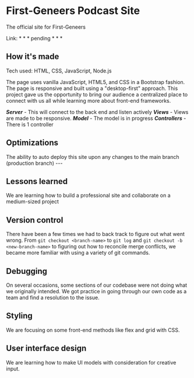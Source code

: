 # First-Geneers Podcast Site

The official site for First-Geneers
<!-- TODO: Add logo to readMe -->
Link: * * * pending * * *

## How it's made

Tech used: HTML, CSS, JavaScript, Node.js

The page uses vanilla JavaScript, HTML5, and CSS in a Bootstrap fashion. The page is responsive and built using a "desktop-first" approach. This project gave us the opportunity to bring our audience a centralized place to connect with us all while learning more about front-end frameworks.

_**Server**_ - This will connect to the back end and listen actively
_**Views**_ - Views are made to be responsive.
_**Model**_ - The model is in progress
_**Controllers**_ - There is 1 controller

## Optimizations 
The ability to auto deploy this site upon any changes to the main branch (production branch) ---

## Lessons learned

We are learning how to build a professional site and collaborate on a medium-sized project

## Version control 

There have been a few times we had to back track to figure out what went wrong. From `git checkout <branch-name>` to `git log` and `git checkout -b <new-branch-name>` to figuring out how to reconcile merge conflicts, we became more familiar with using a variety of git commands.

## Debugging

On several occasions, some sections of our codebase were not doing what we originally intended. We got practice in going through our own code as a team and find a resolution to the issue.

## Styling

We are focusing on some front-end methods like flex and grid with CSS. 

## User interface design

We are learning how to make UI models with consideration for creative input. 
